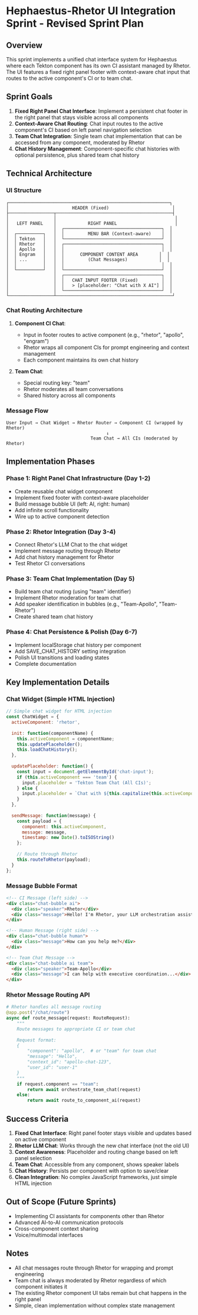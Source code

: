 # Hephaestus-Rhetor UI Integration Sprint - Revised Sprint Plan

## Overview

This sprint implements a unified chat interface system for Hephaestus where each Tekton component has its own CI assistant managed by Rhetor. The UI features a fixed right panel footer with context-aware chat input that routes to the active component's CI or to team chat.

## Sprint Goals

1. **Fixed Right Panel Chat Interface**: Implement a persistent chat footer in the right panel that stays visible across all components
2. **Context-Aware Chat Routing**: Chat input routes to the active component's CI based on left panel navigation selection
3. **Team Chat Integration**: Single team chat implementation that can be accessed from any component, moderated by Rhetor
4. **Chat History Management**: Component-specific chat histories with optional persistence, plus shared team chat history

## Technical Architecture

### UI Structure
```
┌─────────────────────────────────────────────────────────────┐
│                        HEADER (Fixed)                        │
├─────────────────┬────────────────────────────────────────────┤
│                 │                                             │
│   LEFT PANEL    │            RIGHT PANEL                      │
│                 │  ┌─────────────────────────────────────┐  │
│  ┌──────────┐   │  │         MENU BAR (Context-aware)    │  │
│  │ Tekton   │   │  └─────────────────────────────────────┘  │
│  │ Rhetor   │   │  ┌─────────────────────────────────────┐  │
│  │ Apollo   │   │  │                                     │  │
│  │ Engram   │   │  │      COMPONENT CONTENT AREA        │  │
│  │ ...      │   │  │         (Chat Messages)            │  │
│  │          │   │  │                                     │  │
│  └──────────┘   │  └─────────────────────────────────────┘  │
│                 │  ┌─────────────────────────────────────┐  │
│                 │  │   CHAT INPUT FOOTER (Fixed)         │  │
│                 │  │   > [placeholder: "Chat with X AI"] │  │
│                 │  └─────────────────────────────────────┘  │
└─────────────────┴────────────────────────────────────────────┘
```

### Chat Routing Architecture

1. **Component CI Chat**: 
   - Input in footer routes to active component (e.g., "rhetor", "apollo", "engram")
   - Rhetor wraps all component CIs for prompt engineering and context management
   - Each component maintains its own chat history

2. **Team Chat**:
   - Special routing key: "team" 
   - Rhetor moderates all team conversations
   - Shared history across all components

### Message Flow
```
User Input → Chat Widget → Rhetor Router → Component CI (wrapped by Rhetor)
                                      ↓
                                Team Chat → All CIs (moderated by Rhetor)
```

## Implementation Phases

### Phase 1: Right Panel Chat Infrastructure (Day 1-2)
- Create reusable chat widget component
- Implement fixed footer with context-aware placeholder
- Build message bubble UI (left: AI, right: human)
- Add infinite scroll functionality
- Wire up to active component detection

### Phase 2: Rhetor Integration (Day 3-4)
- Connect Rhetor's LLM Chat to the chat widget
- Implement message routing through Rhetor
- Add chat history management for Rhetor
- Test Rhetor CI conversations

### Phase 3: Team Chat Implementation (Day 5)
- Build team chat routing (using "team" identifier)
- Implement Rhetor moderation for team chat
- Add speaker identification in bubbles (e.g., "Team-Apollo", "Team-Rhetor")
- Create shared team chat history

### Phase 4: Chat Persistence & Polish (Day 6-7)
- Implement localStorage chat history per component
- Add SAVE_CHAT_HISTORY setting integration
- Polish UI transitions and loading states
- Complete documentation

## Key Implementation Details

### Chat Widget (Simple HTML Injection)
```javascript
// Simple chat widget for HTML injection
const ChatWidget = {
  activeComponent: 'rhetor',
  
  init: function(componentName) {
    this.activeComponent = componentName;
    this.updatePlaceholder();
    this.loadChatHistory();
  },
  
  updatePlaceholder: function() {
    const input = document.getElementById('chat-input');
    if (this.activeComponent === 'team') {
      input.placeholder = 'Tekton Team Chat (All CIs)';
    } else {
      input.placeholder = `Chat with ${this.capitalize(this.activeComponent)} AI`;
    }
  },
  
  sendMessage: function(message) {
    const payload = {
      component: this.activeComponent,
      message: message,
      timestamp: new Date().toISOString()
    };
    
    // Route through Rhetor
    this.routeToRhetor(payload);
  }
};
```

### Message Bubble Format
```html
<!-- CI Message (left side) -->
<div class="chat-bubble ai">
  <div class="speaker">Rhetor</div>
  <div class="message">Hello! I'm Rhetor, your LLM orchestration assistant.</div>
</div>

<!-- Human Message (right side) -->
<div class="chat-bubble human">
  <div class="message">How can you help me?</div>
</div>

<!-- Team Chat Message -->
<div class="chat-bubble ai team">
  <div class="speaker">Team-Apollo</div>
  <div class="message">I can help with executive coordination...</div>
</div>
```

### Rhetor Message Routing API
```python
# Rhetor handles all message routing
@app.post("/chat/route")
async def route_message(request: RouteRequest):
    """
    Route messages to appropriate CI or team chat
    
    Request format:
    {
        "component": "apollo",  # or "team" for team chat
        "message": "Hello",
        "context_id": "apollo-chat-123",
        "user_id": "user-1"
    }
    """
    if request.component == "team":
        return await orchestrate_team_chat(request)
    else:
        return await route_to_component_ai(request)
```

## Success Criteria

1. **Fixed Chat Interface**: Right panel footer stays visible and updates based on active component
2. **Rhetor LLM Chat**: Works through the new chat interface (not the old UI)
3. **Context Awareness**: Placeholder and routing change based on left panel selection
4. **Team Chat**: Accessible from any component, shows speaker labels
5. **Chat History**: Persists per component with option to save/clear
6. **Clean Integration**: No complex JavaScript frameworks, just simple HTML injection

## Out of Scope (Future Sprints)

- Implementing CI assistants for components other than Rhetor
- Advanced AI-to-AI communication protocols
- Cross-component context sharing
- Voice/multimodal interfaces

## Notes

- All chat messages route through Rhetor for wrapping and prompt engineering
- Team chat is always moderated by Rhetor regardless of which component initiates it
- The existing Rhetor component UI tabs remain but chat happens in the right panel
- Simple, clean implementation without complex state management